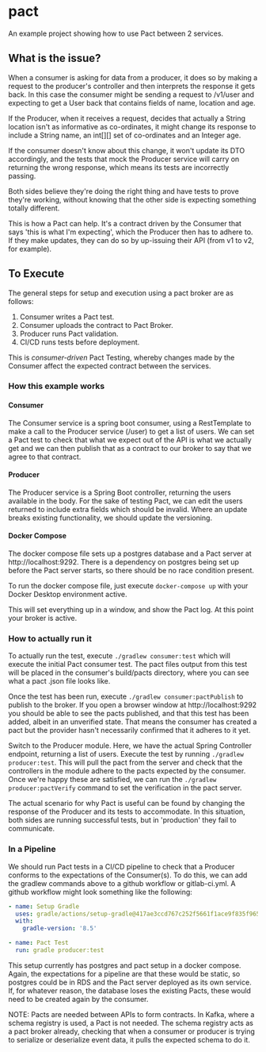 # pact
An example project showing how to use Pact between 2 services.

## What is the issue? ##

When a consumer is asking for data from a producer, it does so by making a request to the producer's controller and then
interprets the response it gets back. In this case the consumer might be sending a request to /v1/user and expecting to get
a User back that contains fields of name, location and age.

If the Producer, when it receives a request, decides that actually a String location isn't as informative as co-ordinates, it
might change its response to include a String name, an int[][] set of co-ordinates and an Integer age.

If the consumer doesn't know about this change, it won't update its DTO accordingly, and the tests that mock the Producer
service will carry on returning the wrong response, which means its tests are incorrectly passing.

Both sides believe they're doing the right thing and have tests to prove they're working, without knowing that the other side
is expecting something totally different.

This is how a Pact can help. It's a contract driven by the Consumer that says 'this is what I'm expecting', which the Producer
then has to adhere to. If they make updates, they can do so by up-issuing their API (from v1 to v2, for example).

## To Execute ##

The general steps for setup and execution using a pact broker are as follows:

1. Consumer writes a Pact test. 
2. Consumer uploads the contract to Pact Broker. 
3. Producer runs Pact validation. 
4. CI/CD runs tests before deployment.

This is *consumer-driven* Pact Testing, whereby changes made by the Consumer affect the expected
contract between the services.

### How this example works ###
#### Consumer ####
The Consumer service is a spring boot consumer, using a RestTemplate to make a call to the Producer
service (/user) to get a list of users. We can set a Pact test to check that what we expect out of the 
API is what we actually get and we can then publish that as a contract to our broker to say that we agree 
to that contract.

#### Producer ####
The Producer service is a Spring Boot controller, returning the users available in the body. For the sake of
testing Pact, we can edit the users returned to include extra fields which should be invalid.
Where an update breaks existing functionality, we should update the versioning.


#### Docker Compose ####
The docker compose file sets up a postgres database and a Pact server at http://localhost:9292. There is a dependency
on postgres being set up before the Pact server starts, so there should be no race condition present.

To run the docker compose file, just execute `docker-compose up` with your Docker Desktop environment active.

This will set everything up in a window, and show the Pact log. At this point your broker is active.


### How to actually run it ###

To actually run the test, execute `./gradlew consumer:test` which will execute the initial Pact consumer test. The
pact files output from this test will be placed in the consumer's build/pacts directory, where you can see what a pact
.json file looks like.

Once the test has been run, execute `./gradlew consumer:pactPublish` to publish to the broker. If you open a browser
window at http://localhost:9292 you should be able to see the pacts published, and that this test has been added, albeit
in an unverified state. That means the consumer has created a pact but the provider hasn't necessarily confirmed that it
adheres to it yet.

Switch to the Producer module. Here, we have the actual Spring Controller endpoint, returning a list of users. Execute
the test by running `./gradlew producer:test`. This will pull the pact from the server and check that the controllers in
the module adhere to the pacts expected by the consumer. Once we're happy these are satisfied, we can run the
`./gradlew producer:pactVerify` command to set the verification in the pact server.

The actual scenario for why Pact is useful can be found by changing the response of the Producer and its tests to accommodate.
In this situation, both sides are running successful tests, but in 'production' they fail to communicate.

### In a Pipeline ###
We should run Pact tests in a CI/CD pipeline to check that a Producer conforms to the expectations of the Consumer(s). To
do this, we can add the gradlew commands above to a github workflow or gitlab-ci.yml. A github workflow might look something
like the following:

```yml
- name: Setup Gradle
  uses: gradle/actions/setup-gradle@417ae3ccd767c252f5661f1ace9f835f9654f2b5 # v3.1.0
  with:
    gradle-version: '8.5'

- name: Pact Test
  run: gradle producer:test
```

This setup currently has postgres and pact setup in a docker compose. Again, the expectations for a pipeline are that these
would be static, so postgres could be in RDS and the Pact server deployed as its own service. If, for whatever reason, the
database loses the existing Pacts, these would need to be created again by the consumer.

NOTE: Pacts are needed between APIs to form contracts. In Kafka, where a schema registry is used, a Pact is not needed. The schema
registry acts as a pact broker already, checking that when a consumer or producer is trying to serialize or deserialize event
data, it pulls the expected schema to do it.